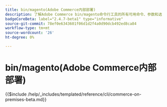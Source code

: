 ```yaml
---
title: bin/magento(Adobe Commerce内部部署)
description: 了解Adobe Commerce bin/magento命令行工具的所有可用命令、参数和选项。
badgeCoreBeta: label="2.4.7-beta1" type="informative"
source-git-commit: 78ef0e6343601f06d1d2f4a0d90dcb492ed8ca84
workflow-type: tm+mt
source-wordcount: '26'
ht-degree: 0%

---
```


# bin/magento(Adobe Commerce内部部署)

{{$include /help/_includes/templated/reference/cli/commerce-on-premises-beta.md}}
